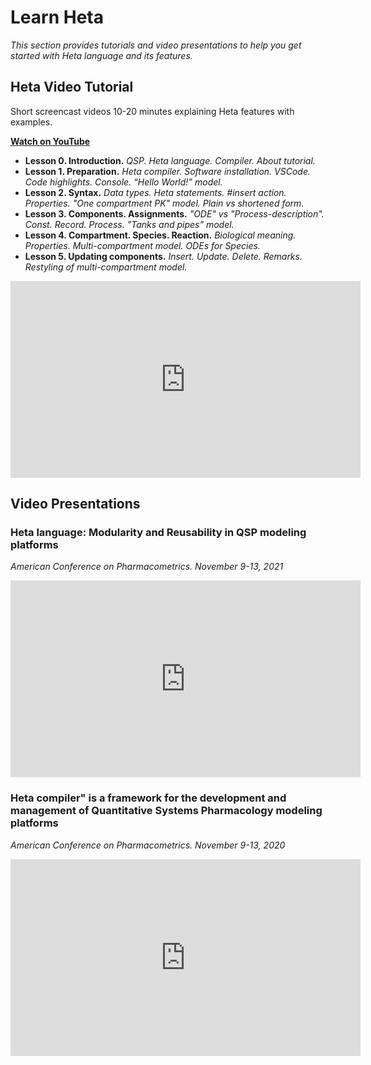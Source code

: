 # Learn Heta

*This section provides tutorials and video presentations to help you get started with Heta language and its features.*

## Heta Video Tutorial

Short screencast videos 10-20 minutes explaining Heta features with examples.

**[Watch on YouTube](https://www.youtube.com/playlist?list=PLUBqQmGMDNHLtHM4DaflBi3TzF3_rZpsj)**

- **Lesson 0. Introduction.** *QSP. Heta language. Compiler. About tutorial.*
- **Lesson 1. Preparation.** *Heta compiler. Software installation. VSCode. Code highlights. Console. “Hello World!” model.*
- **Lesson 2. Syntax.** *Data types. Heta statements. #insert action. Properties. "One compartment PK" model. Plain vs shortened form.*
- **Lesson 3. Components. Assignments.** *"ODE" vs "Process-description". Const. Record. Process. "Tanks and pipes" model.*
- **Lesson 4. Compartment. Species. Reaction.** *Biological meaning. Properties. Multi-compartment model. ODEs for Species.*
- **Lesson 5. Updating components.** *Insert. Update. Delete. Remarks. Restyling of multi-compartment model.*

<iframe width="560" height="315" src="https://www.youtube.com/embed/I60hpGHNoLU" frameborder="0" allow="accelerometer; autoplay; clipboard-write; encrypted-media; gyroscope; picture-in-picture" allowfullscreen></iframe>

## Video Presentations

### Heta language: Modularity and Reusability in QSP modeling platforms

*American Conference on Pharmacometrics. November 9-13, 2021*

<iframe width="560" height="315" src="https://www.youtube.com/embed/boJAMjh7EQY" frameborder="0" allow="accelerometer; autoplay; clipboard-write; encrypted-media; gyroscope; picture-in-picture" allowfullscreen></iframe>

### Heta compiler" is a framework for the development and management of Quantitative Systems Pharmacology modeling platforms

*American Conference on Pharmacometrics. November 9-13, 2020*

<iframe width="560" height="315" src="https://www.youtube.com/embed/LdNh7Pj9RTM" frameborder="0" allow="accelerometer; autoplay; clipboard-write; encrypted-media; gyroscope; picture-in-picture" allowfullscreen></iframe>
